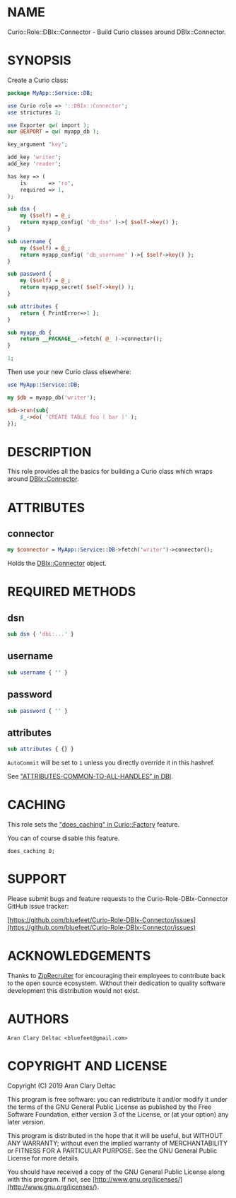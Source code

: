 # NAME

Curio::Role::DBIx::Connector - Build Curio classes around DBIx::Connector.

# SYNOPSIS

Create a Curio class:

```perl
package MyApp::Service::DB;

use Curio role => '::DBIx::Connector';
use strictures 2;

use Exporter qw( import );
our @EXPORT = qw( myapp_db );

key_argument 'key';

add_key 'writer';
add_key 'reader';

has key => (
    is       => 'ro',
    required => 1,
);

sub dsn {
    my ($self) = @_;
    return myapp_config( 'db_dsn' )->{ $self->key() };
}

sub username {
    my ($self) = @_;
    return myapp_config( 'db_username' )->{ $self->key() };
}

sub password {
    my ($self) = @_;
    return myapp_secret( $self->key() );
}

sub attributes {
    return { PrintError=>1 };
}

sub myapp_db {
    return __PACKAGE__->fetch( @_ )->connector();
}

1;
```

Then use your new Curio class elsewhere:

```perl
use MyApp::Service::DB;

my $db = myapp_db('writer');

$db->run(sub{
    $_->do( 'CREATE TABLE foo ( bar )' );
});
```

# DESCRIPTION

This role provides all the basics for building a Curio class
which wraps around [DBIx::Connector](https://metacpan.org/pod/DBIx::Connector).

# ATTRIBUTES

## connector

```perl
my $connector = MyApp::Service::DB->fetch('writer')->connector();
```

Holds the [DBIx::Connector](https://metacpan.org/pod/DBIx::Connector) object.

# REQUIRED METHODS

## dsn

```perl
sub dsn { 'dbi:...' }
```

## username

```perl
sub username { '' }
```

## password

```perl
sub password { '' }
```

## attributes

```perl
sub attributes { {} }
```

`AutoCommit` will be set to `1` unless you directly override it
in this hashref.

See ["ATTRIBUTES-COMMON-TO-ALL-HANDLES" in DBI](https://metacpan.org/pod/DBI#ATTRIBUTES-COMMON-TO-ALL-HANDLES).

# CACHING

This role sets the ["does\_caching" in Curio::Factory](https://metacpan.org/pod/Curio::Factory#does_caching) feature.

You can of course disable this feature.

```
does_caching 0;
```

# SUPPORT

Please submit bugs and feature requests to the
Curio-Role-DBIx-Connector GitHub issue tracker:

[https://github.com/bluefeet/Curio-Role-DBIx-Connector/issues](https://github.com/bluefeet/Curio-Role-DBIx-Connector/issues)

# ACKNOWLEDGEMENTS

Thanks to [ZipRecruiter](https://www.ziprecruiter.com/)
for encouraging their employees to contribute back to the open
source ecosystem.  Without their dedication to quality software
development this distribution would not exist.

# AUTHORS

```
Aran Clary Deltac <bluefeet@gmail.com>
```

# COPYRIGHT AND LICENSE

Copyright (C) 2019 Aran Clary Deltac

This program is free software: you can redistribute it and/or modify
it under the terms of the GNU General Public License as published by
the Free Software Foundation, either version 3 of the License, or
(at your option) any later version.

This program is distributed in the hope that it will be useful,
but WITHOUT ANY WARRANTY; without even the implied warranty of
MERCHANTABILITY or FITNESS FOR A PARTICULAR PURPOSE.  See the
GNU General Public License for more details.

You should have received a copy of the GNU General Public License
along with this program.  If not, see [http://www.gnu.org/licenses/](http://www.gnu.org/licenses/).
